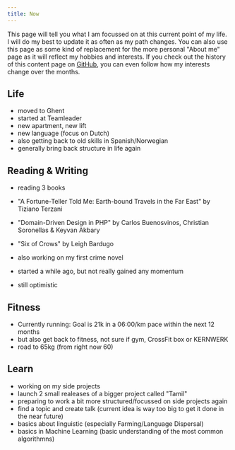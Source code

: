 ```yaml
---
title: Now
---
```


This page will tell you what I am focussed on at this current point of my life. I will do my best to update it as often as my path changes. You can also use this page as some kind of replacement for the more personal "About me" page as it will reflect my hobbies and interests. If you check out the history of this content page on [GitHub](https://github.com/rathesDot/rathes.de), you can even follow how my interests change over the months.

Life
---

- moved to Ghent
- started at Teamleader
- new apartment, new lift
- new language (focus on Dutch)
- also getting back to old skills in Spanish/Norwegian
- generally bring back structure in life again

Reading & Writing
---

- reading 3 books
- "A Fortune-Teller Told Me: Earth-bound Travels in the Far East" by Tiziano Terzani
- "Domain-Driven Design in PHP" by Carlos Buenosvinos, Christian Soronellas & Keyvan Akbary
- "Six of Crows" by Leigh Bardugo

- also working on my first crime novel
- started a while ago, but not really gained any momentum
- still optimistic

Fitness
---

- Currently running: Goal is 21k in a 06:00/km pace within the next 12 months
- but also get back to fitness, not sure if gym, CrossFit box or KERNWERK
- road to 65kg (from right now 60)

Learn
---

- working on my side projects
- launch 2 small realeases of a bigger project called "Tamil"
- preparing to work a bit more structured/focussed on side projects again
- find a topic and create talk (current idea is way too big to get it done in the near future)
- basics about linguistic (especially Farming/Language Dispersal)
- basics in Machine Learning (basic understanding of the most common algorithmns)